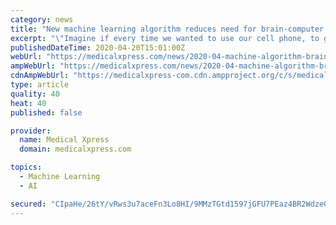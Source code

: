 ```yaml
---
category: news
title: "New machine learning algorithm reduces need for brain-computer interfaces to undergo recalibration"
excerpt: "\"Imagine if every time we wanted to use our cell phone, to get it to work correctly, we had to somehow calibrate the screen so it knew what part of the screen we were pointing at,\" says William Bishop, who was previously a Ph.D. student and postdoctoral fellow in the Department of Machine Learning at CMU and is now a fellow at Janelia Farm ..."
publishedDateTime: 2020-04-20T15:01:00Z
webUrl: "https://medicalxpress.com/news/2020-04-machine-algorithm-brain-computer-interfaces-recalibration.html"
ampWebUrl: "https://medicalxpress.com/news/2020-04-machine-algorithm-brain-computer-interfaces-recalibration.amp"
cdnAmpWebUrl: "https://medicalxpress-com.cdn.ampproject.org/c/s/medicalxpress.com/news/2020-04-machine-algorithm-brain-computer-interfaces-recalibration.amp"
type: article
quality: 40
heat: 40
published: false

provider:
  name: Medical Xpress
  domain: medicalxpress.com

topics:
  - Machine Learning
  - AI

secured: "CIpaHe/26tY/vRws3u7aceFn3Lo8HI/9MMzTGtd1597jGFU7PEaz4BR2WdzeGIGjhlJ7h6LZbtD+pCaaNjyhUtcFMefKt6qvJR5ejqoYpijavWwrkdvDYB4bSy6VPFlj5zBcJlVTb2ZBgLB5QvfpwgtF3GR4LCcN3b0CUVxOSmP0gBOWbgNixZ3NTV73MK66whAsSLqS2nazFuqEALYJW5ea9H+PdDVLdf745WG54ko+lZJ52NlxZKOK5COPkZqIyWB2P1rS6cEXjc9eXjI/IhGXOka06KPbKBsKTRa6dh45R2VY9SvWxNH2v2qJ9N6XlZ9ozokZ1Pn/WZQGU3kXUeqPtma+CCkR1YZuEW5yIn+6J5Gh/Zv4Dtm9Aa9Fa2g6SeMZplcdKlaCKV4naZdDKYsZbjyzufpJdq0hZ1FFSmrRo802NGc6JiRr7fCl0KVLE7ebrSsuNFmjFJEtCD3wB0/T4p6QXlFhplTSnvYV2R8=;jqlTI4eI7Xs1jFuD1m0XIg=="
---
```


